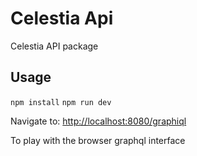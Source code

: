 # Celestia Api

Celestia API package

## Usage

`npm install`
`npm run dev`

Navigate to:
<http://localhost:8080/graphiql>

To play with the browser graphql interface
